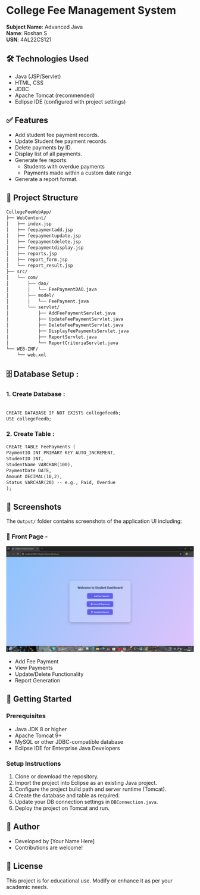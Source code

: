# College Fee Management System

**Subject Name**: Advanced Java    
**Name**: Roshan S  
**USN**: 4AL22CS121


## 🛠️ Technologies Used

- Java (JSP/Servlet)
- HTML, CSS
- JDBC
- Apache Tomcat (recommended)
- Eclipse IDE (configured with project settings)

## ✅ Features

- Add student fee payment records.
- Update Student fee payment records.
- Delete payments by ID.
- Display list of all payments.
- Generate fee reports:
  - Students with overdue payments
  - Payments made within a custom date range
- Generate a report format.

## 📂 Project Structure

```
CollegeFeeWebApp/
├── WebContent/
│   ├── index.jsp
│   ├── feepaymentadd.jsp
│   ├── feepaymentupdate.jsp
│   ├── feepaymentdelete.jsp
│   ├── feepaymentdisplay.jsp
│   ├── reports.jsp
│   ├── report_form.jsp
│   └── report_result.jsp
├── src/
│   └── com/
│       ├── dao/
│       │   └── FeePaymentDAO.java
│       ├── model/
│       │   └── FeePayment.java
│       └── servlet/
│           ├── AddFeePaymentServlet.java
│           ├── UpdateFeePaymentServlet.java
│           ├── DeleteFeePaymentServlet.java
│           ├── DisplayFeePaymentsServlet.java
│           ├── ReportServlet.java
│           └── ReportCriteriaServlet.java
└── WEB-INF/
    └── web.xml

```

## 🗄️ Database Setup :

### 1. Create Database :
``` -> sql :-

CREATE DATABASE IF NOT EXISTS collegefeedb;
USE collegefeedb;
```

### 2. Create Table :
``` -> sql :-
CREATE TABLE FeePayments (
PaymentID INT PRIMARY KEY AUTO_INCREMENT,
StudentID INT,
StudentName VARCHAR(100),
PaymentDate DATE,
Amount DECIMAL(10,2),
Status VARCHAR(20) -- e.g., Paid, Overdue
);
```
## 📸 Screenshots

The `Output/` folder contains screenshots of the application UI including:

### 🔹 Front Page -
![Front Page](https://github.com/Roshan474/CollegeFeePaymentSystem/blob/main/CollegeFeePayment/Output/frontpage.png)

- Add Fee Payment
- View Payments
- Update/Delete Functionality
- Report Generation

## 🚀 Getting Started

### Prerequisites

- Java JDK 8 or higher
- Apache Tomcat 9+
- MySQL or other JDBC-compatible database
- Eclipse IDE for Enterprise Java Developers

### Setup Instructions

1. Clone or download the repository.
2. Import the project into Eclipse as an existing Java project.
3. Configure the project build path and server runtime (Tomcat).
4. Create the database and table as required.
5. Update your DB connection settings in `DBConnection.java`.
6. Deploy the project on Tomcat and run.

## 🧠 Author

- Developed by [Your Name Here]
- Contributions are welcome!

## 📝 License

This project is for educational use. Modify or enhance it as per your academic needs.

